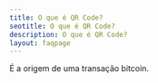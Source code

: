 ```yaml
---
title: O que é QR Code?
seotitle: O que é QR Code?
description: O que é QR Code?
layout: faqpage
---
```

É a origem de uma transação bitcoin. 
